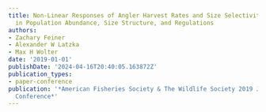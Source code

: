 ```yaml
---
title: Non-Linear Responses of Angler Harvest Rates and Size Selectivity to Shifts
  in Population Abundance, Size Structure, and Regulations
authors:
- Zachary Feiner
- Alexander W Latzka
- Max H Wolter
date: '2019-01-01'
publishDate: '2024-04-16T20:40:05.163872Z'
publication_types:
- paper-conference
publication: '*American Fisheries Society & The Wildlife Society 2019 Joint Annual
  Conference*'
---
```

